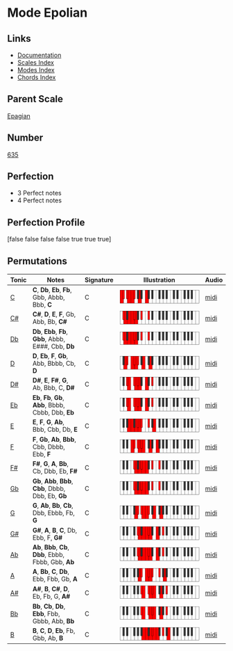 # Mode Epolian

## Links

- [Documentation](index.md)
- [Scales Index](Scales.md)
- [Modes Index](Modes.md)
- [Chords Index](Chords.md)

## Parent Scale

[Epagian](ScaleEpagian.md)

## Number

[635](https://ianring.com/musictheory/scales/635)

## Perfection

- 3 Perfect notes
- 4 Perfect notes

## Perfection Profile

[false false false false true true true]

## Permutations

| Tonic | Notes | Signature | Illustration | Audio |
|-------|-------|-----------|--------------|-------|
| [C](ModeCNaturalEpolian.md) | **C**, **Db**, **Eb**, **Fb**, Gbb, Abbb, Bbb, **C** | C | ![CNaturalEpolian](ModeCNaturalEpolian.png) | [midi](https://github.com/edipermadi/music/blob/main/docs/ModeCNaturalEpolian.mid?raw=true) |
| [C#](ModeCSharpEpolian.md) | **C#**, **D**, **E**, **F**, Gb, Abb, Bb, **C#** | C | ![CSharpEpolian](ModeCSharpEpolian.png) | [midi](https://github.com/edipermadi/music/blob/main/docs/ModeCSharpEpolian.mid?raw=true) |
| [Db](ModeDFlatEpolian.md) | **Db**, **Ebb**, **Fb**, **Gbb**, Abbb, E###, Cbb, **Db** | C | ![DFlatEpolian](ModeDFlatEpolian.png) | [midi](https://github.com/edipermadi/music/blob/main/docs/ModeDFlatEpolian.mid?raw=true) |
| [D](ModeDNaturalEpolian.md) | **D**, **Eb**, **F**, **Gb**, Abb, Bbbb, Cb, **D** | C | ![DNaturalEpolian](ModeDNaturalEpolian.png) | [midi](https://github.com/edipermadi/music/blob/main/docs/ModeDNaturalEpolian.mid?raw=true) |
| [D#](ModeDSharpEpolian.md) | **D#**, **E**, **F#**, **G**, Ab, Bbb, C, **D#** | C | ![DSharpEpolian](ModeDSharpEpolian.png) | [midi](https://github.com/edipermadi/music/blob/main/docs/ModeDSharpEpolian.mid?raw=true) |
| [Eb](ModeEFlatEpolian.md) | **Eb**, **Fb**, **Gb**, **Abb**, Bbbb, Cbbb, Dbb, **Eb** | C | ![EFlatEpolian](ModeEFlatEpolian.png) | [midi](https://github.com/edipermadi/music/blob/main/docs/ModeEFlatEpolian.mid?raw=true) |
| [E](ModeENaturalEpolian.md) | **E**, **F**, **G**, **Ab**, Bbb, Cbb, Db, **E** | C | ![ENaturalEpolian](ModeENaturalEpolian.png) | [midi](https://github.com/edipermadi/music/blob/main/docs/ModeENaturalEpolian.mid?raw=true) |
| [F](ModeFNaturalEpolian.md) | **F**, **Gb**, **Ab**, **Bbb**, Cbb, Dbbb, Ebb, **F** | C | ![FNaturalEpolian](ModeFNaturalEpolian.png) | [midi](https://github.com/edipermadi/music/blob/main/docs/ModeFNaturalEpolian.mid?raw=true) |
| [F#](ModeFSharpEpolian.md) | **F#**, **G**, **A**, **Bb**, Cb, Dbb, Eb, **F#** | C | ![FSharpEpolian](ModeFSharpEpolian.png) | [midi](https://github.com/edipermadi/music/blob/main/docs/ModeFSharpEpolian.mid?raw=true) |
| [Gb](ModeGFlatEpolian.md) | **Gb**, **Abb**, **Bbb**, **Cbb**, Dbbb, Dbb, Eb, **Gb** | C | ![GFlatEpolian](ModeGFlatEpolian.png) | [midi](https://github.com/edipermadi/music/blob/main/docs/ModeGFlatEpolian.mid?raw=true) |
| [G](ModeGNaturalEpolian.md) | **G**, **Ab**, **Bb**, **Cb**, Dbb, Ebbb, Fb, **G** | C | ![GNaturalEpolian](ModeGNaturalEpolian.png) | [midi](https://github.com/edipermadi/music/blob/main/docs/ModeGNaturalEpolian.mid?raw=true) |
| [G#](ModeGSharpEpolian.md) | **G#**, **A**, **B**, **C**, Db, Ebb, F, **G#** | C | ![GSharpEpolian](ModeGSharpEpolian.png) | [midi](https://github.com/edipermadi/music/blob/main/docs/ModeGSharpEpolian.mid?raw=true) |
| [Ab](ModeAFlatEpolian.md) | **Ab**, **Bbb**, **Cb**, **Dbb**, Ebbb, Fbbb, Gbb, **Ab** | C | ![AFlatEpolian](ModeAFlatEpolian.png) | [midi](https://github.com/edipermadi/music/blob/main/docs/ModeAFlatEpolian.mid?raw=true) |
| [A](ModeANaturalEpolian.md) | **A**, **Bb**, **C**, **Db**, Ebb, Fbb, Gb, **A** | C | ![ANaturalEpolian](ModeANaturalEpolian.png) | [midi](https://github.com/edipermadi/music/blob/main/docs/ModeANaturalEpolian.mid?raw=true) |
| [A#](ModeASharpEpolian.md) | **A#**, **B**, **C#**, **D**, Eb, Fb, G, **A#** | C | ![ASharpEpolian](ModeASharpEpolian.png) | [midi](https://github.com/edipermadi/music/blob/main/docs/ModeASharpEpolian.mid?raw=true) |
| [Bb](ModeBFlatEpolian.md) | **Bb**, **Cb**, **Db**, **Ebb**, Fbb, Gbbb, Abb, **Bb** | C | ![BFlatEpolian](ModeBFlatEpolian.png) | [midi](https://github.com/edipermadi/music/blob/main/docs/ModeBFlatEpolian.mid?raw=true) |
| [B](ModeBNaturalEpolian.md) | **B**, **C**, **D**, **Eb**, Fb, Gbb, Ab, **B** | C | ![BNaturalEpolian](ModeBNaturalEpolian.png) | [midi](https://github.com/edipermadi/music/blob/main/docs/ModeBNaturalEpolian.mid?raw=true) |

